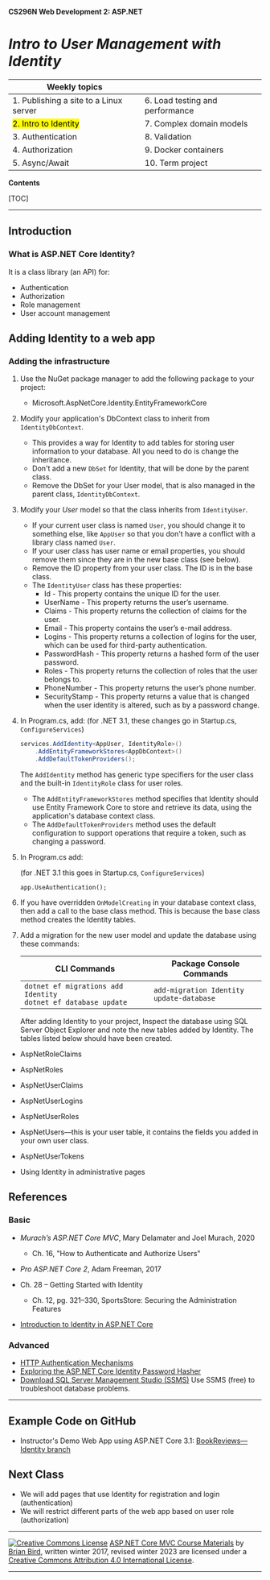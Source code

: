 **CS296N Web Development 2: ASP.NET**                                                        

# *Intro to User Management with Identity*

| Weekly topics                          |                                 |
| -------------------------------------- | ------------------------------- |
| 1. Publishing a site to a Linux server | 6. Load testing and performance |
| <mark>2. Intro to Identity</mark>      | 7. Complex domain models        |
| 3. Authentication                      | 8. Validation                   |
| 4. Authorization                       | 9. Docker containers            |
| 5. Async/Await                         | 10. Term project                |

**Contents**

[TOC]

------

## Introduction

### What is ASP.NET Core Identity?

It is a class library (an API) for:          

- Authentication
- Authorization
- Role management
- User account management



## Adding Identity to a web app

### Adding the infrastructure

1. Use the NuGet package manager to add the following package to your project:

   - Microsoft.AspNetCore.Identity.EntityFrameworkCore
                 

3. Modify your application's DbContext class to inherit from `IdentityDbContext`.            

   - This provides a way for Identity to add tables for storing user information to your database. All you need to do is change the inheritance.
   - Don't add a new `DbSet` for Identity, that will be done by the parent class.
   - Remove the DbSet for your User model, that is also managed in the parent class, `IdentityDbContext`.
   
4. Modify your *User* model so that the class inherits from `IdentityUser`. 

   - If your current user class is named `User`, you should change it to something else, like `AppUser` so that you don't have a conflict with a library class named `User`.
   - If your user class has user name or email properties, you should remove them since they are in the new base class (see below).
   - Remove the ID property from your user class. The ID is in the base class.
   - The `IdentityUser` class has these properties:            
     - Id - This property contains the unique ID for the user. 
     - UserName - This property returns the user’s username.              
     - Claims - This property returns the collection of claims for the user.
     - Email - This property contains the user’s e-mail address. 
     - Logins - This property returns a collection of logins for the user, which can be used for third-party authentication.
     - PasswordHash - This property returns a hashed form of the user password.
     - Roles - This property returns the collection of roles that the user belongs to.
     - PhoneNumber - This property returns the user’s phone number. 
     - SecurityStamp - This property returns a value that is changed when the user identity is altered, such as by a password change. 
                              

4. In Program.cs, add:
   (for .NET 3.1, these changes go in Startup.cs, `ConfigureServices`)

   ```C#
   services.AddIdentity<AppUser, IdentityRole>()
       .AddEntityFrameworkStores<AppDbContext>()
       .AddDefaultTokenProviders();
   ```

   The `AddIdentity` method has generic type specifiers for the user class and the built-in `IdentityRole` class for user roles.            

   - The `AddEntityFrameworkStores` method specifies that Identity should use Entity Framework Core to store and retrieve its data, using the application's database context class. 
   - The `AddDefaultTokenProviders` method uses the default configuration to support operations that require a token, such as changing a password.
                   

6. In Program.cs add:
    
    (for .NET 3.1 this goes in Startup.cs, `ConfigureServices`)
    
    `app.UseAuthentication();`
    
6. If you have overridden `OnModelCreating` in your database context class, then add a call to the base class method. This is because the base class method creates the Identity tables.    
    
    
    
7. 
   Add a migration for the new user model and update the database using these commands:
   
   | CLI Commands                                                 | Package Console Commands                        |
   | ------------------------------------------------------------ | ----------------------------------------------- |
   | `dotnet ef migrations add Identity`<br />`dotnet ef database update` | `add-migration Identity`<br />`update-database` |
   
   After adding Identity to your project, Inspect the database using SQL Server Object Explorer and note the new tables added by Identity. The tables listed below should have been created.
   

- AspNetRoleClaims

- AspNetRoles

- AspNetUserClaims

- AspNetUserLogins

- AspNetUserRoles

- AspNetUsers&mdash;this is your user table, it contains the fields you added in your own user class.

- AspNetUserTokens

- Using Identity in administrative pages



## References

### Basic

- *Murach’s ASP.NET Core MVC*, Mary Delamater and Joel Murach, 2020
  - Ch. 16, "How to Authenticate and Authorize Users"
- *Pro ASP.NET Core 2*, Adam Freeman, 2017            
- Ch. 28 – Getting Started with Identity
  
  - Ch. 12, pg. 321–330, SportsStore: Securing the Administration Features
- [Introduction to Identity in ASP.NET Core](https://docs.microsoft.com/en-us/aspnet/core/security/authentication/?view=aspnetcore-3.1)

### Advanced

-  [ HTTP Authentication Mechanisms](https://code-maze.com/http-series-part-4/)
-  [Exploring the  ASP.NET Core Identity Password Hasher](https://andrewlock.net/exploring-the-asp-net-core-identity-passwordhasher/)
-  [Download SQL Server Management Studio (SSMS)](https://docs.microsoft.com/en-us/sql/ssms/download-sql-server-management-studio-ssms) Use SSMS (free) to troubleshoot database problems.

------

## Example Code on GitHub

- Instructor's Demo Web App using ASP.NET Core 3.1: [BookReviews&mdash;Identity branch](https://github.com/LCC-CIT/CS296N-Example-BookReviews/tree/2-Identity)



## Next Class

- We will add pages that use Identity for registration and login (authentication)
- We will restrict different parts of the web app based on user role (authorization)
            

------

[ ![Creative Commons License](https://i.creativecommons.org/l/by/4.0/80x15.png)](http://creativecommons.org/licenses/by/4.0/) [ASP.NET Core MVC Course Materials](http://lcc-cit.github.io/CS296N-CourseMaterials/) by [ Brian Bird](https://profbird.dev), written winter 2017, revised winter 2023 are licensed under a [Creative Commons Attribution 4.0 International License](http://creativecommons.org/licenses/by/4.0/). 
    

------

